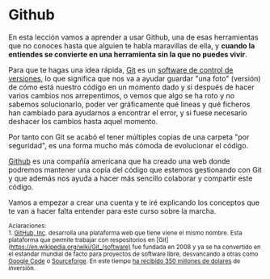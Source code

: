 # Github

En esta lección vamos a aprender a usar Github,  una de esas herramientas que no conoces hasta que alguien te habla maravillas de ella, y **cuando la entiendes se convierte en una herramienta sin la que no puedes vivir**.

Para que te hagas una idea rápida, [Git](https://es.wikipedia.org/wiki/Git) es un [software de control de versiones](https://es.wikipedia.org/wiki/Control_de_versiones), lo que significa que nos va a ayudar guardar "una foto" (versión) de cómo está nuestro código en un momento dado y si después de hacer varios cambios nos arrepentimos, o vemos que algo se ha roto y no sabemos solucionarlo, poder ver gráficamente qué lineas y qué ficheros han cambiado para ayudarnos a encontrar el error, y si fuese necesario deshacer los cambios hasta aquel momento.

Por tanto con Git se acabó el tener múltiples copias de una carpeta "por seguridad", es una forma mucho más cómoda de evolucionar el código.

[Github](https://github.com/) es una compañía americana que ha creado una web donde podremos mantener una copia del código que estemos gestionando con Git y que además nos ayuda a hacer más sencillo colaborar y compartir este código.

Vamos a empezar a crear una cuenta y te iré explicando los conceptos que te van a hacer falta entender para este curso sobre la marcha.

<small>Aclaraciones:</small><br>
<small>1. [GitHub, Inc](https://github.com/about). desarrolla una plataforma web que tiene viene el mismo nombre. Esta plataforma que permite trabajar con respositorios en [Git](https://en.wikipedia.org/wiki/Git_(software) fue fundada en 2008 y ya se ha convertido en el estandar mundial de facto para proyectos de software libre, desvancando a otras como [Google Code](https://code.google.com/) o [Sourceforge](http://sourceforge.net). En este tiempo [ha recibido 350 millones de dolares](https://www.crunchbase.com/organization/github#/entity) de inversión.</small><br>
